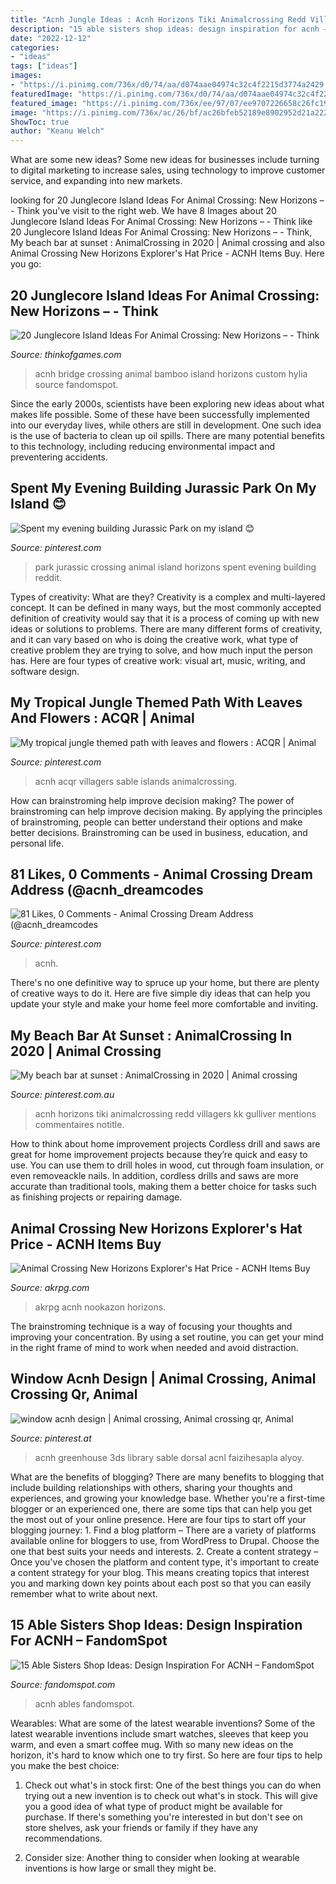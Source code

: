 ```yaml
---
title: "Acnh Jungle Ideas : Acnh Horizons Tiki Animalcrossing Redd Villagers Kk Gulliver Mentions Commentaires Notitle"
description: "15 able sisters shop ideas: design inspiration for acnh – fandomspot"
date: "2022-12-12"
categories:
- "ideas"
tags: ["ideas"]
images:
- "https://i.pinimg.com/736x/d0/74/aa/d074aae04974c32c4f2215d3774a2429.jpg"
featuredImage: "https://i.pinimg.com/736x/d0/74/aa/d074aae04974c32c4f2215d3774a2429.jpg"
featured_image: "https://i.pinimg.com/736x/ee/97/07/ee9707226658c26fc1902702d75ccd39.jpg"
image: "https://i.pinimg.com/736x/ac/26/bf/ac26bfeb52189e8902952d21a2221510.jpg"
ShowToc: true
author: "Keanu Welch"
---
```



What are some new ideas?
Some new ideas for businesses include turning to digital marketing to increase sales, using technology to improve customer service, and expanding into new markets.

	

		
looking for 20 Junglecore Island Ideas For Animal Crossing: New Horizons – - Think you've visit to the right web. We have 8 Images about 20 Junglecore Island Ideas For Animal Crossing: New Horizons – - Think like 20 Junglecore Island Ideas For Animal Crossing: New Horizons – - Think, My beach bar at sunset : AnimalCrossing in 2020 | Animal crossing and also Animal Crossing New Horizons Explorer&#039;s Hat Price - ACNH Items Buy. Here you go:
		
    
## 20 Junglecore Island Ideas For Animal Crossing: New Horizons – - Think

<img loading=lazy src="https://digilord.nyc3.digitaloceanspaces.com/server.digimetriq.com/uploads/2021/04/word-image-8367.jpeg" onerror="this.onerror=null;this.src='https://tse4.mm.bing.net/th?id=OIP.by__QDoC3Y1eJ-Ki5T9lhwHaEK&amp;pid=15.1';" alt="20 Junglecore Island Ideas For Animal Crossing: New Horizons – - Think">

_Source: thinkofgames.com_

>acnh bridge crossing animal bamboo island horizons custom hylia source fandomspot. 

	

Since the early 2000s, scientists have been exploring new ideas about what makes life possible. Some of these have been successfully implemented into our everyday lives, while others are still in development. One such idea is the use of bacteria to clean up oil spills. There are many potential benefits to this technology, including reducing environmental impact and preventering accidents.

    
## Spent My Evening Building Jurassic Park On My Island 😊

<img loading=lazy src="https://i.pinimg.com/736x/96/2b/b7/962bb71c608c8864e7260c61814c90ca.jpg" onerror="this.onerror=null;this.src='https://tse1.mm.bing.net/th?id=OIP.9fFW2p_wdjfsC5dDxU8bMQHaEK&amp;pid=15.1';" alt="Spent my evening building Jurassic Park on my island 😊">

_Source: pinterest.com_

>park jurassic crossing animal island horizons spent evening building reddit. 

	

Types of creativity: What are they?
Creativity is a complex and multi-layered concept. It can be defined in many ways, but the most commonly accepted definition of creativity would say that it is a process of coming up with new ideas or solutions to problems. There are many different forms of creativity, and it can vary based on who is doing the creative work, what type of creative problem they are trying to solve, and how much input the person has. Here are four types of creative work: visual art, music, writing, and software design.

    
## My Tropical Jungle Themed Path With Leaves And Flowers : ACQR | Animal

<img loading=lazy src="https://i.pinimg.com/736x/d0/74/aa/d074aae04974c32c4f2215d3774a2429.jpg" onerror="this.onerror=null;this.src='https://tse1.mm.bing.net/th?id=OIP.xunpnVfjhnIU97s2DeG3QQHaFj&amp;pid=15.1';" alt="My tropical jungle themed path with leaves and flowers : ACQR | Animal">

_Source: pinterest.com_

>acnh acqr villagers sable islands animalcrossing. 

	

How can brainstroming help improve decision making?
The power of brainstroming can help improve decision making. By applying the principles of brainstroming, people can better understand their options and make better decisions. Brainstroming can be used in business, education, and personal life.

    
## 81 Likes, 0 Comments - Animal Crossing Dream Address (@acnh_dreamcodes

<img loading=lazy src="https://i.pinimg.com/736x/ee/97/07/ee9707226658c26fc1902702d75ccd39.jpg" onerror="this.onerror=null;this.src='https://tse4.mm.bing.net/th?id=OIP.pxSLpfIPXpm22kZ5PI10cQHaD3&amp;pid=15.1';" alt="81 Likes, 0 Comments - Animal Crossing Dream Address (@acnh_dreamcodes">

_Source: pinterest.com_

>acnh. 

	

There's no one definitive way to spruce up your home, but there are plenty of creative ways to do it. Here are five simple diy ideas that can help you update your style and make your home feel more comfortable and inviting.

    
## My Beach Bar At Sunset : AnimalCrossing In 2020 | Animal Crossing

<img loading=lazy src="https://i.pinimg.com/736x/ac/26/bf/ac26bfeb52189e8902952d21a2221510.jpg" onerror="this.onerror=null;this.src='https://tse1.mm.bing.net/th?id=OIP.qpC8GPMAAGxiR4flJ172UAHaEK&amp;pid=15.1';" alt="My beach bar at sunset : AnimalCrossing in 2020 | Animal crossing">

_Source: pinterest.com.au_

>acnh horizons tiki animalcrossing redd villagers kk gulliver mentions commentaires notitle. 

	

How to think about home improvement projects
Cordless drill and saws are great for home improvement projects because they’re quick and easy to use. You can use them to drill holes in wood, cut through foam insulation, or even removeackle nails. In addition, cordless drills and saws are more accurate than traditional tools, making them a better choice for tasks such as finishing projects or repairing damage.

    
## Animal Crossing New Horizons Explorer&#039;s Hat Price - ACNH Items Buy

<img loading=lazy src="https://www.akrpg.com/Images/AnimalCrossing/Database/Explorers-HatBeige.png" onerror="this.onerror=null;this.src='https://tse2.mm.bing.net/th?id=OIP.NKR8bbyB4yrZ8UtiXw-4XAAAAA&amp;pid=15.1';" alt="Animal Crossing New Horizons Explorer&#039;s Hat Price - ACNH Items Buy">

_Source: akrpg.com_

>akrpg acnh nookazon horizons. 

	

The brainstroming technique is a way of focusing your thoughts and improving your concentration. By using a set routine, you can get your mind in the right frame of mind to work when needed and avoid distraction.

    
## Window Acnh Design | Animal Crossing, Animal Crossing Qr, Animal

<img loading=lazy src="https://i.pinimg.com/736x/e4/2d/b6/e42db6aa9fcb57f9e36b796dbf881a32.jpg" onerror="this.onerror=null;this.src='https://tse4.mm.bing.net/th?id=OIP.7mUA9P0Vm_MtoaJu0RqWFAHaHa&amp;pid=15.1';" alt="window acnh design | Animal crossing, Animal crossing qr, Animal">

_Source: pinterest.at_

>acnh greenhouse 3ds library sable dorsal acnl faizihesapla alyoy. 

	

What are the benefits of blogging?
There are many benefits to blogging that include building relationships with others, sharing your thoughts and experiences, and growing your knowledge base. Whether you're a first-time blogger or an experienced one, there are some tips that can help you get the most out of your online presence. Here are four tips to start off your blogging journey: 1. Find a blog platform – There are a variety of platforms available online for bloggers to use, from WordPress to Drupal. Choose the one that best suits your needs and interests. 2. Create a content strategy – Once you've chosen the platform and content type, it's important to create a content strategy for your blog. This means creating topics that interest you and marking down key points about each post so that you can easily remember what to write about next. 
    
## 15 Able Sisters Shop Ideas: Design Inspiration For ACNH – FandomSpot

<img loading=lazy src="https://static.fandomspot.com/images/01/11605/02-olden-style-able-sisters-store-acnh.jpg" onerror="this.onerror=null;this.src='https://tse3.mm.bing.net/th?id=OIP.wMxZTGnJe9_8AnXO3ZJYAgHaEK&amp;pid=15.1';" alt="15 Able Sisters Shop Ideas: Design Inspiration For ACNH – FandomSpot">

_Source: fandomspot.com_

>acnh ables fandomspot. 

	

Wearables: What are some of the latest wearable inventions?
Some of the latest wearable inventions include smart watches, sleeves that keep you warm, and even a smart coffee mug. With so many new ideas on the horizon, it's hard to know which one to try first. So here are four tips to help you make the best choice:
1. Check out what's in stock first: One of the best things you can do when trying out a new invention is to check out what's in stock. This will give you a good idea of what type of product might be available for purchase. If there's something you're interested in but don't see on store shelves, ask your friends or family if they have any recommendations.

2. Consider size: Another thing to consider when looking at wearable inventions is how large or small they might be.

